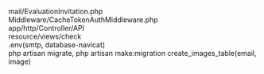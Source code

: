 mail/EvaluationInvitation.php  
Middleware/CacheTokenAuthMiddleware.php  
app/http/Controller/API  
resource/views/check  
.env(smtp, database-navicat)  
php artisan migrate, php artisan make:migration create_images_table(email, image)  
